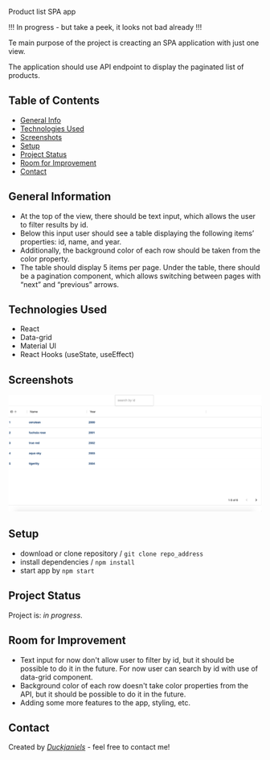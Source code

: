 Product list SPA app

!!! In progress - but take a peek, it looks not bad already !!!

Te main purpose of the project is creacting an SPA application with just one view.

The application should use API endpoint to display the paginated list of products.

## Table of Contents

* [General Info](#general-information)
* [Technologies Used](#technologies-used)
* [Screenshots](#screenshots)
* [Setup](#setup)
* [Project Status](#project-status)
* [Room for Improvement](#room-for-improvement)
* [Contact](#contact)

## General Information

- At the top of the view, there should be text input, which allows the user to filter results by id.
- Below this input user should see a table displaying the following items’ properties: id, name, and year.
- Additionally, the background color of each row should be taken from the color property.
-  The table should display 5 items per page. Under the table, there should be a pagination component, which allows switching between pages with “next” and “previous” arrows.
## Technologies Used

- React
- Data-grid
- Material UI
- React Hooks (useState, useEffect)

## Screenshots

![1](./src/assets/ss1.png)


## Setup

- download or clone repository / `git clone repo_address`
- install dependencies / `npm install`
- start app by `npm start`

## Project Status

Project is: _in progress_.

[//]: # (Assumed learning task completed.)

## Room for Improvement

- Text input for now don't allow user to filter by id, but it should be possible to do it in the future. For now user can search by id with use of data-grid component.
- Background color of each row doesn't take color properties from the API, but it should be possible to do it in the future.
- Adding some more features to the app, styling, etc.
## Contact

Created by [_Duckjaniels_](https://www.linkedin.com/in/maksym-kaczorowski-008b3a154/) - feel free to contact me!